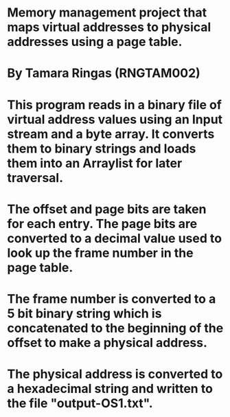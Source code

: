 # Memory management project that maps virtual addresses to physical addresses using a page table. 
# By Tamara Ringas  (RNGTAM002)
# This program reads in a binary file of virtual address values using an Input stream and a byte array. It converts them to binary strings and loads them into an Arraylist for later traversal.
# The offset and page bits are taken for each entry. The page bits are converted to a decimal value used to look up the frame number in the page table. 
# The frame number is converted to a 5 bit binary string which is concatenated to the beginning of the offset to make a physical address. 
# The physical address is converted to a hexadecimal string and written to the file "output-OS1.txt".
